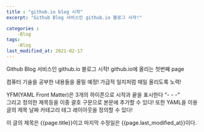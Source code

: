 ```yaml
---
title : "github.io blog 시작"
excerpt: "Github Blog 서비스인 github.io 블로그 시작!"

categories :
    -Blog
tags:
    -Blog
last_modified_at: 2021-02-17
---
```


Github Blog 서비스인 github.io 블로그 시작!
github.io에 올리는 첫번째 page

컴퓨터 기술을 공부한 내용들을 올릴 예정!
가급적 일지처럼 매일 올리도록 노력!

YFM(YAML Front Matter)은 3개의 하이픈으로 시작과 끝을 표시한다 "- - -"  
그리고 정의한 제목등을 이중 괄호 구문으로 본문에 추가할 수 있다!
또한 YAML을 이용 글의 제목 날짜 카테고리 테그 레이아웃을 정의할 수 있다!

이 글의 제목은 {{page.title}}이고
마지막 수정일은 {{page.last_modified_at}}이다. 

